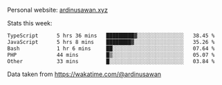 Personal website: [ardinusawan.xyz](https://ardinusawan.xyz)

Stats this week:
<!--START_SECTION:waka-->

```txt
TypeScript      5 hrs 36 mins   █████████▓░░░░░░░░░░░░░░░   38.45 %
JavaScript      5 hrs 8 mins    ████████▓░░░░░░░░░░░░░░░░   35.26 %
Bash            1 hr 6 mins     ██░░░░░░░░░░░░░░░░░░░░░░░   07.64 %
PHP             44 mins         █▒░░░░░░░░░░░░░░░░░░░░░░░   05.07 %
Other           33 mins         █░░░░░░░░░░░░░░░░░░░░░░░░   03.84 %
```

<!--END_SECTION:waka-->
Data taken from https://wakatime.com/@ardinusawan
